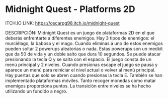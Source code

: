 # Midnight Quest - Platforms 2D

ITCH.IO LINK: https://oscarpg98.itch.io/midnight-quest

DESCRIPCIÓN:
Midnight Quest es un juego de plataformas 2D en el que deberás enfrentarte a diferentes enemigos. 
Hay 3 tipos de enemigos: el murciélago, la babosa y el mago. 
Cuando eliminas a uno de estos enemigos pueden soltar 2 powerups aleatorias o nada. Estas powerups son un medkit que da 50 de vida y un doble salto que dura 10 segundos. 
Se puede atacar presionando la tecla Q y se salta con el espacio. 
El juego consta de un menú principal y 2 niveles. 
Cuando presionas escape el juego se pausa y aparece un menú para reiniciar el nivel actual o volver al menú principal. 
Hay puertas que solo se abren cuando presionas la tecla E. 
También se han implementado plataformas móviles. 
Tanto recoger monedas como matar enemigos proporciona puntos.
La transición entre niveles se ha hecho utilizando un fundido a negro.